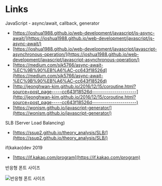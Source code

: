 # Links

JavaScript - async/await, callback, generator
- [https://joshua1988.github.io/web-development/javascript/js-async-await/](https://joshua1988.github.io/web-development/javascript/js-async-await/)
- [https://joshua1988.github.io/web-development/javascript/javascript-asynchronous-operation/](https://joshua1988.github.io/web-development/javascript/javascript-asynchronous-operation/)
- [https://medium.com/sjk5766/async-await-%EC%9B%90%EB%A6%AC-cc643f18526d](https://medium.com/sjk5766/async-await-%EC%9B%90%EB%A6%AC-cc643f18526d)
- [http://jeonghwan-kim.github.io/2016/12/15/coroutine.html?source=post_page-----cc643f18526d----------------------](http://jeonghwan-kim.github.io/2016/12/15/coroutine.html?source=post_page-----cc643f18526d----------------------)
- [https://wonism.github.io/javascript-generator/](https://wonism.github.io/javascript-generator/)

SLB (Server Load Balancing)
- [https://ssup2.github.io/theory_analysis/SLB/](https://ssup2.github.io/theory_analysis/SLB/)

if(kakao)dev 2019
- [https://if.kakao.com/program](https://if.kakao.com/program)

반응형 폰트 사이즈  

![반응형 폰트 사이즈](\img\font-size.png)